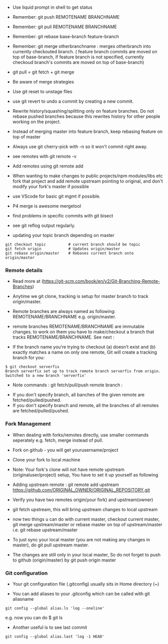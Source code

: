 
* Use liquid prompt in shell to get status

* Remember: git push REMOTENAME BRANCHNAME
* Remember: git pull REMOTENAME BRANCHNAME
* Remember: git rebase base-branch feature-branch 
* Remember: git merge otherbranchname : merges otherbranch into currently checkouted branch.
( feature branch commits are moved on top of base-branch,
if feature branch is not specified, currently checkoud branch's commits
are moved on top of base-branch)
* git pull = git fetch + git merge
* Be aware of merge strategies
* Use git reset to unstage files
* use git revert to undo a commit by creating a new commit.
* Rewrite history/squashing/splitting only on feature branches. Do not rebase pushed branches because this rewrites history for other people working on the project.
* Instead of merging master into feature branch, keep rebasing feature
  on top of master
* Always use git cherry-pick with -n so it won't commit right away.
* see remotes with git remote -v
* Add remotes using git remote add <remote-nickname> <remote-url>
* When wanting to make changes to public projects/npm modules/libs etc
  fork that project and add remote upstream pointing to original, and
  don't modify your fork's master if possible
* use VScode for basic git mgmt if possible.
* P4 merge is awesome mergetool
* find problems in specific commits with git bisect
* see git reflog output regularly.

* updating your topic branch depending on master
```
git checkout topic          # current branch should be topic
git fetch origin            # Updates origin/master
git rebase origin/master    # Rebases current branch onto origin/master
```

### Remote details

* Read more at (https://git-scm.com/book/en/v2/Git-Branching-Remote-Branches)

* Anytime we git clone, tracking is setup for master branch to track origin/master.
* Remote branches are always named as following: REMOTENAME/BRANCHNAME e.g. origin/master.
* remote branches REMOTENAME/BRANCHNAME are immutable changes. to work on them you have to make/checkout a branch that tracks REMOTENAME/BRANCHNAME. See next :

* If the branch name you’re trying to checkout (a) doesn’t exist and (b) exactly matches a name on only one remote, Git will create a tracking branch for you:
```
$ git checkout serverfix
Branch serverfix set up to track remote branch serverfix from origin.
Switched to a new branch 'serverfix'
```

* Note commands : git fetch/pull/push remote branch :
 - If you don't specify branch, all banches of the given remote are fetched/pulled/pushed.
 - If you don't specify branch and remote, all the branches of all remotes are fetched/pulled/pushed.

### Fork Management
* When dealing with forks/remotes directly, use smaller commands seperately e.g. fetch, merge instead of pull.
* Fork on github - you will get yourusername/project
* Clone your fork to local machine
* Note: Your fork's clone will not have remote upstream (originaluser/project) setup, You have to set it up yourself as following
* Adding upstream remote :
  git remote add upstream https://github.com/ORIGINAL_OWNER/ORIGINAL_REPOSITORY.git

* Verify you have two remotes origin(your fork) and upstream(owner)
* git fetch upstream, this will bring upstream changes to local upstream
* now two things u can do with current master, checkout current master,
    git merge upstream/master or
    rebase master on top of upstream/master
    i.e. git rebase upstream/master

* To just sync your local master (you are not making any changes in master), do git pull upstream master.
* The changes are still only in your local master, So do not forget to
push to github (origin/master) by git push origin master

### Git configuration

* Your git configuration file (.gitconfig) usually sits in 
Home directory (~)

* You can add aliases to your .gitconfig which can be called with
git aliasname

```
git config --global alias.ls 'log --oneline'
```
e.g. now you can do $ git ls

* Another useful is to see last commit
```
git config --global alias.last 'log -1 HEAD'


